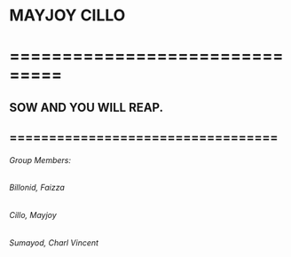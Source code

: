 # **MAYJOY CILLO**
# ===============================
## SOW AND YOU WILL REAP.

## ==================================

###### Group Members:
######                  Billonid, Faizza
######                  Cillo, Mayjoy
######                  Sumayod, Charl Vincent